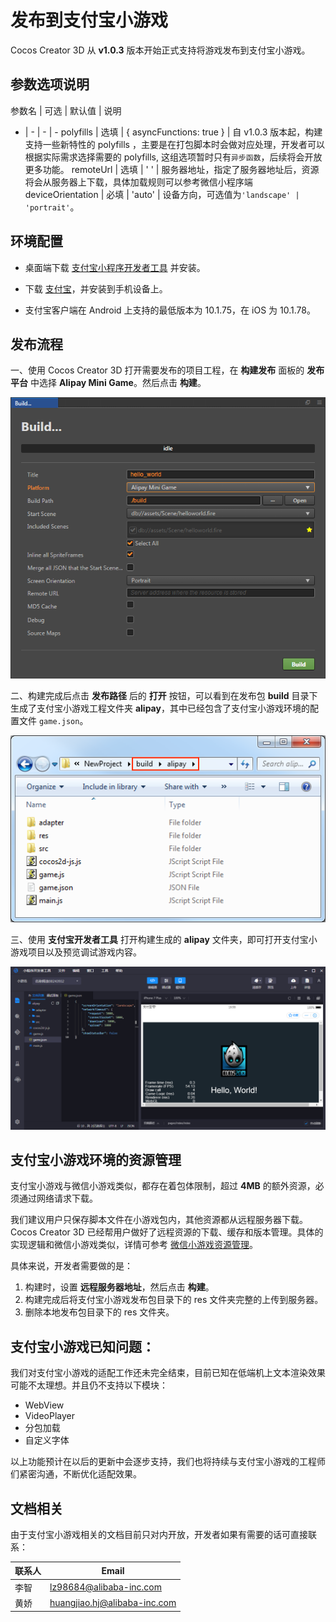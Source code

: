 # 发布到支付宝小游戏

Cocos Creator 3D 从 **v1.0.3** 版本开始正式支持将游戏发布到支付宝小游戏。

## 参数选项说明

参数名 | 可选 | 默认值 | 说明
- | - | - | -
polyfills | 选填 | { asyncFunctions: true } | 自 v1.0.3 版本起，构建支持一些新特性的 polyfills ，主要是在打包脚本时会做对应处理，开发者可以根据实际需求选择需要的 polyfills, 这组选项暂时只有`异步函数`，后续将会开放更多功能。
remoteUrl | 选填 | ' ' | 服务器地址，指定了服务器地址后，资源将会从服务器上下载，具体加载规则可以参考微信小程序端
deviceOrientation | 必填 | 'auto' | 设备方向，可选值为`'landscape' | 'portrait'`。

## 环境配置

- 桌面端下载 [支付宝小程序开发者工具](https://render.alipay.com/p/f/fd-jwq8nu2a/pages/home/index.html) 并安装。

- 下载 [支付宝](https://mobile.alipay.com/index.htm)，并安装到手机设备上。

- 支付宝客户端在 Android 上支持的最低版本为 10.1.75，在 iOS 为 10.1.78。

## 发布流程

一、使用 Cocos Creator 3D 打开需要发布的项目工程，在 **构建发布** 面板的 **发布平台** 中选择 **Alipay Mini Game**。然后点击 **构建**。

![](./publish-alipay-mini-game/build_option.png)

二、构建完成后点击 **发布路径** 后的 **打开** 按钮，可以看到在发布包 **build** 目录下生成了支付宝小游戏工程文件夹 **alipay**，其中已经包含了支付宝小游戏环境的配置文件 `game.json`。

![](./publish-alipay-mini-game/build.png)

三、使用 **支付宝开发者工具** 打开构建生成的 **alipay** 文件夹，即可打开支付宝小游戏项目以及预览调试游戏内容。

![](./publish-alipay-mini-game/preview.png)

## 支付宝小游戏环境的资源管理

支付宝小游戏与微信小游戏类似，都存在着包体限制，超过 **4MB** 的额外资源，必须通过网络请求下载。

我们建议用户只保存脚本文件在小游戏包内，其他资源都从远程服务器下载。Cocos Creator 3D 已经帮用户做好了远程资源的下载、缓存和版本管理。具体的实现逻辑和微信小游戏类似，详情可参考 [微信小游戏资源管理](./publish-wechatgame.md#小游戏环境的资源管理)。

具体来说，开发者需要做的是：

1. 构建时，设置 **远程服务器地址**，然后点击 **构建**。
2. 构建完成后将支付宝小游戏发布包目录下的 res 文件夹完整的上传到服务器。
3. 删除本地发布包目录下的 res 文件夹。

## 支付宝小游戏已知问题：

我们对支付宝小游戏的适配工作还未完全结束，目前已知在低端机上文本渲染效果可能不太理想。并且仍不支持以下模块：

- WebView
- VideoPlayer
- 分包加载
- 自定义字体

以上功能预计在以后的更新中会逐步支持，我们也将持续与支付宝小游戏的工程师们紧密沟通，不断优化适配效果。

## 文档相关

由于支付宝小游戏相关的文档目前只对内开放，开发者如果有需要的话可直接联系：

| 联系人  | Email |
| ---- | ---- |
| 李智 | lz98684@alibaba-inc.com      |
| 黄娇 | huangjiao.hj@alibaba-inc.com |
